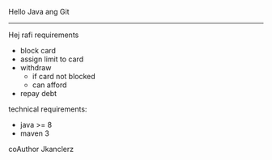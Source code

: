 Hello Java ang Git
------------ ------
Hej rafi
requirements
- block card
- assign limit to card
- withdraw
    - if card not blocked
    - can afford
- repay debt

technical requirements:
 - java >= 8
 - maven 3 

coAuthor Jkanclerz 
